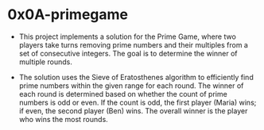 # 0x0A-primegame

- This project implements a solution for the Prime Game, where two players take turns removing prime numbers and their multiples from a set of consecutive integers. The goal is to determine the winner of multiple rounds.

- The solution uses the Sieve of Eratosthenes algorithm to efficiently find prime numbers within the given range for each round. The winner of each round is determined based on whether the count of prime numbers is odd or even. If the count is odd, the first player (Maria) wins; if even, the second player (Ben) wins. The overall winner is the player who wins the most rounds.
